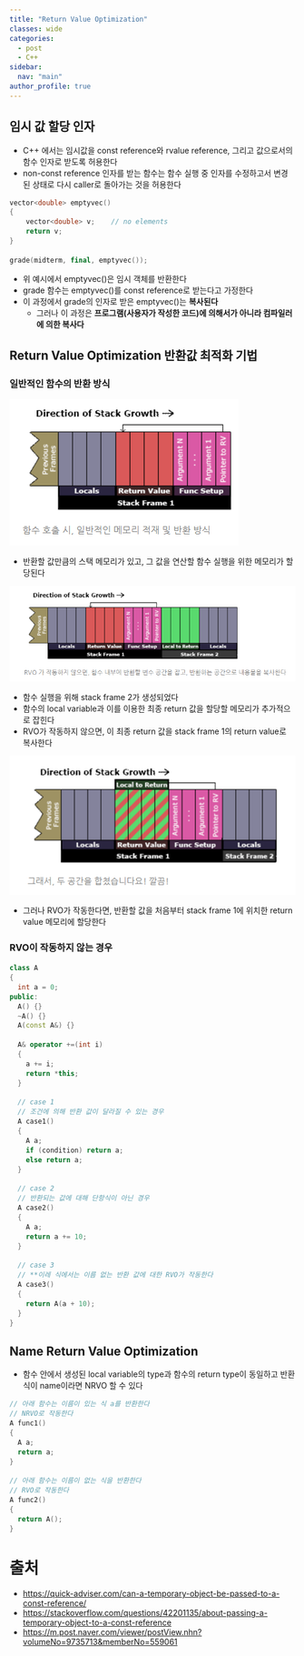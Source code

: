 ```yaml
---
title: "Return Value Optimization"
classes: wide
categories: 
  - post
  - C++
sidebar:
  nav: "main"
author_profile: true
---
```


## 임시 값 할당 인자
* C++ 에서는 임시값을 const reference와 rvalue reference, 그리고 값으로서의 함수 인자로 받도록 허용한다
* non-const reference 인자를 받는 함수는 함수 실행 중 인자를 수정하고서 변경된 상태로 다시 caller로 돌아가는 것을 허용한다

```c++
vector<double> emptyvec()
{
    vector<double> v;    // no elements
    return v;
}

grade(midterm, final, emptyvec());
```

* 위 예시에서 emptyvec()은 임시 객체를 반환한다
* grade 함수는 emptyvec()를 const reference로 받는다고 가정한다
* 이 과정에서 grade의 인자로 받은 emptyvec()는 **복사된다**
  * 그러나 이 과정은 **프로그램(사용자가 작성한 코드)에 의해서가 아니라 컴파일러에 의한 복사다**

## Return Value Optimization 반환값 최적화 기법

### 일반적인 함수의 반환 방식
![post_thumbnail](/assets/images/{8210C0C8-B87F-4BCF-A07F-FB9E1167AE2B}.png)
* 반환할 값만큼의 스택 메모리가 있고, 그 값을 연산할 함수 실행을 위한 메모리가 할당된다

![post_thumbnail](/assets/images/{0ACF247A-A4B3-4F0A-8000-058AEE943938}.png)
* 함수 실행을 위해 stack frame 2가 생성되었다
* 함수의 local variable과 이를 이용한 최종 return 값을 할당할 메모리가 추가적으로 잡힌다
* RVO가 작동하지 않으면, 이 최종 return 값을 stack frame 1의 return value로 복사한다

![post_thumbnail](/assets/images/{8994A648-641F-4433-ACD4-D0FAAF4DDF01}.png)
* 그러나 RVO가 작동한다면, 반환할 값을 처음부터 stack frame 1에 위치한 return value 메모리에 할당한다

### RVO이 작동하지 않는 경우

```c++
class A
{
  int a = 0;
public:
  A() {}
  ~A() {}
  A(const A&) {}

  A& operator +=(int i)
  {
    a += i;
    return *this;
  }
  
  // case 1
  // 조건에 의해 반환 값이 달라질 수 있는 경우
  A case1()
  {
    A a;
    if (condition) return a;
    else return a;
  }
  
  // case 2
  // 반환되는 값에 대해 단항식이 아닌 경우
  A case2()
  {
    A a;
    return a += 10;
  }
  
  // case 3
  // **이레 식에서는 이름 없는 반환 값에 대한 RVO가 작동한다
  A case3()
  {
    return A(a + 10);
  }
}
```

## Name Return Value Optimization
* 함수 안에서 생성된 local variable의 type과 함수의 return type이 동일하고 반환 식이 name이라면 NRVO 할 수 있다

```c++
// 아래 함수는 이름이 있는 식 a를 반환한다
// NRVO로 작동한다
A func1()
{
  A a;
  return a;
}

// 아래 함수는 이름이 없는 식을 반환한다
// RVO로 작동한다
A func2()
{
  return A();
}
```

# 출처  
* <https://quick-adviser.com/can-a-temporary-object-be-passed-to-a-const-reference/>
* <https://stackoverflow.com/questions/42201135/about-passing-a-temporary-object-to-a-const-reference>
* <https://m.post.naver.com/viewer/postView.nhn?volumeNo=9735713&memberNo=559061>
